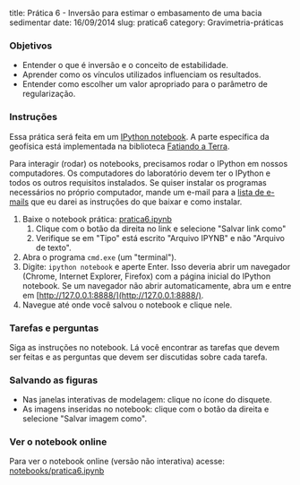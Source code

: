 title: Prática 6 - Inversão para estimar o embasamento de uma bacia sedimentar
date: 16/09/2014
slug: pratica6
category: Gravimetria-práticas

### Objetivos

* Entender o que é inversão e o conceito de estabilidade.
* Aprender como os vínculos utilizados influenciam os resultados.
* Entender como escolher um valor apropriado para o parâmetro de regularização.

### Instruções

Essa prática será feita em um
[IPython notebook](http://ipython.org/notebook.html).
A parte específica da geofísica está implementada na biblioteca [Fatiando a
Terra](http://fatiando.org).

Para interagir (rodar) os notebooks, precisamos rodar o IPython em nossos
computadores.
Os computadores do laboratório devem ter o IPython e todos os outros requisitos
instalados.
Se quiser instalar os programas necessários no próprio computador, mande um
e-mail para a [lista de e-mails](https://groups.google.com/forum/#!forum/geofisica1)
que eu darei as instruções do que baixar e como instalar.

1. Baixe o notebook prática:
   [pratica6.ipynb](https://raw.githubusercontent.com/leouieda/geofisica1/master/notebooks/pratica6.ipynb)
    1. Clique com o botão da direita no link e selecione "Salvar link como"
    2. Verifique se em "Tipo" está escrito "Arquivo IPYNB" e não
       "Arquivo de texto".
2. Abra o programa `cmd.exe` (um "terminal").
3. Digite: `ipython notebook` e aperte Enter.
   Isso deveria abrir um navegador (Chrome, Internet Explorer, Firefox) com
   a página inicial do IPython notebook.
   Se um navegador não abrir automaticamente, abra um e entre em
   [http://127.0.0.1:8888/](http://127.0.0.1:8888/).
4. Navegue até onde você salvou o notebook e clique nele.

### Tarefas e perguntas

Siga as instruções no notebook. Lá você encontrar as tarefas que devem ser
feitas e as perguntas que devem ser discutidas sobre cada tarefa.

### Salvando as figuras

* Nas janelas interativas de modelagem: clique no ícone do disquete.
* As imagens inseridas no notebook: clique com o botão da direita e selecione
  "Salvar imagem como".

### Ver o notebook online

Para ver o  notebook online (versão não interativa) acesse:
[notebooks/pratica6.ipynb](http://nbviewer.ipython.org/github/leouieda/geofisica1/blob/master/notebooks/pratica6.ipynb)
